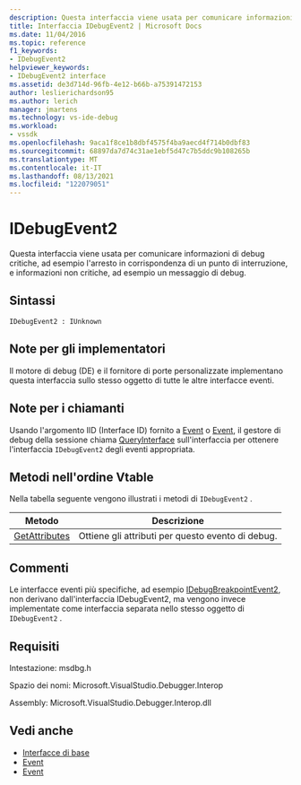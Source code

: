 ```yaml
---
description: Questa interfaccia viene usata per comunicare informazioni di debug critiche, ad esempio l'arresto in corrispondenza di un punto di interruzione, e informazioni non critiche, ad esempio un messaggio di debug.
title: Interfaccia IDebugEvent2 | Microsoft Docs
ms.date: 11/04/2016
ms.topic: reference
f1_keywords:
- IDebugEvent2
helpviewer_keywords:
- IDebugEvent2 interface
ms.assetid: de3d714d-96fb-4e12-b66b-a75391472153
author: leslierichardson95
ms.author: lerich
manager: jmartens
ms.technology: vs-ide-debug
ms.workload:
- vssdk
ms.openlocfilehash: 9aca1f8ce1b8dbf4575f4ba9aecd4f714b0dbf83
ms.sourcegitcommit: 68897da7d74c31ae1ebf5d47c7b5ddc9b108265b
ms.translationtype: MT
ms.contentlocale: it-IT
ms.lasthandoff: 08/13/2021
ms.locfileid: "122079051"
---
```

# <a name="idebugevent2"></a>IDebugEvent2
Questa interfaccia viene usata per comunicare informazioni di debug critiche, ad esempio l'arresto in corrispondenza di un punto di interruzione, e informazioni non critiche, ad esempio un messaggio di debug.

## <a name="syntax"></a>Sintassi

```
IDebugEvent2 : IUnknown
```

## <a name="notes-for-implementers"></a>Note per gli implementatori
 Il motore di debug (DE) e il fornitore di porte personalizzate implementano questa interfaccia sullo stesso oggetto di tutte le altre interfacce eventi.

## <a name="notes-for-callers"></a>Note per i chiamanti
 Usando l'argomento IID (Interface ID) fornito a [Event](../../../extensibility/debugger/reference/idebugeventcallback2-event.md) o [Event](../../../extensibility/debugger/reference/idebugportevents2-event.md), il gestore di debug della sessione chiama [QueryInterface](/cpp/atl/queryinterface) sull'interfaccia per ottenere l'interfaccia `IDebugEvent2` degli eventi appropriata.

## <a name="methods-in-vtable-order"></a>Metodi nell'ordine Vtable
 Nella tabella seguente vengono illustrati i metodi di `IDebugEvent2` .

|Metodo|Descrizione|
|------------|-----------------|
|[GetAttributes](../../../extensibility/debugger/reference/idebugevent2-getattributes.md)|Ottiene gli attributi per questo evento di debug.|

## <a name="remarks"></a>Commenti
 Le interfacce eventi più specifiche, ad esempio [IDebugBreakpointEvent2](../../../extensibility/debugger/reference/idebugbreakpointevent2.md), non derivano dall'interfaccia IDebugEvent2, ma vengono invece implementate come interfaccia separata nello stesso oggetto di `IDebugEvent2` .

## <a name="requirements"></a>Requisiti
 Intestazione: msdbg.h

 Spazio dei nomi: Microsoft.VisualStudio.Debugger.Interop

 Assembly: Microsoft.VisualStudio.Debugger.Interop.dll

## <a name="see-also"></a>Vedi anche
- [Interfacce di base](../../../extensibility/debugger/reference/core-interfaces.md)
- [Event](../../../extensibility/debugger/reference/idebugportevents2-event.md)
- [Event](../../../extensibility/debugger/reference/idebugeventcallback2-event.md)
